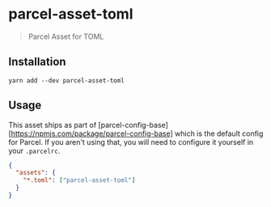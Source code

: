 # parcel-asset-toml

> Parcel Asset for TOML

## Installation

```
yarn add --dev parcel-asset-toml
```

## Usage

This asset ships as part of [parcel-config-base][https://npmjs.com/package/parcel-config-base]
which is the default config for Parcel. If you aren't using that, you will need
to configure it yourself in your `.parcelrc`.

```json
{
  "assets": {
    "*.toml": ["parcel-asset-toml"]
  }
}
```
